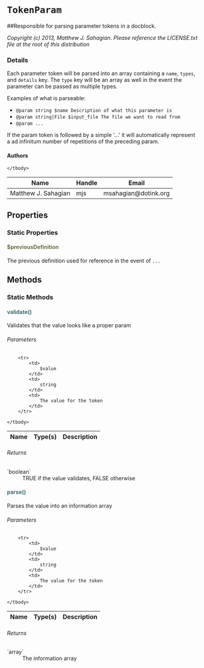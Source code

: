 # `TokenParam`
##Responsible for parsing parameter tokens in a docblock.

_Copyright (c) 2013, Matthew J. Sahagian_.
  _Please reference the LICENSE.txt file at the root of this distribution_

### Details

Each parameter token will be parsed into an array containing a `name`, `types`, and
`details` key.  The `type` key will be an array as well in the event the parameter can
be passed as multiple types.

Examples of what is parseable:

- `@param string $name Description of what this parameter is`
- `@param string|File $input_file The file we want to read from`
- `@param ...`

If the param token is followed by a simple '...' it will automatically represent a ad
infinitum number of repetitions of the preceding param.

#### Authors

<table>
	<thead>
		<th>Name</th>
		<th>Handle</th>
		<th>Email</th>
	</thead>
	<tbody>
			<tr>
			<td>
				Matthew J. Sahagian 
			</td>
			<td>
				mjs
			</td>
			<td>
				msahagian@dotink.org
			</td>
		</tr>
	
	</tbody>
</table>

## Properties

### Static Properties

#### <span style="color:#6a6e3d;">$previousDefinition</span>

The previous definition used for reference in the event of `...`



## Methods

### Static Methods

#### <span style="color:#3e6a6e;">validate()</span>

Validates that the value looks like a proper param

###### Parameters

<table>
	<thead>
		<th>Name</th>
		<th>Type(s)</th>
		<th>Description</th>
	</thead>
	<tbody>
			
		<tr>
			<td>
				$value
			</td>
			<td>
				string
			</td>
			<td>
				The value for the token
			</td>
		</tr>
			
	</tbody>
</table>

###### Returns

<dl>
	<dt>
		`boolean`
	</dt>
	<dd>
		TRUE if the value validates, FALSE otherwise
	</dd>
</dl>


#### <span style="color:#3e6a6e;">parse()</span>

Parses the value into an information array

###### Parameters

<table>
	<thead>
		<th>Name</th>
		<th>Type(s)</th>
		<th>Description</th>
	</thead>
	<tbody>
			
		<tr>
			<td>
				$value
			</td>
			<td>
				string
			</td>
			<td>
				The value for the token
			</td>
		</tr>
			
	</tbody>
</table>

###### Returns

<dl>
	<dt>
		`array`
	</dt>
	<dd>
		The information array
	</dd>
</dl>




